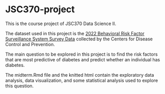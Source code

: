 # JSC370-project
This is the course project of JSC370 Data Science II.

The dataset used in this project is the [2022 Behavioral Risk Factor Surveillance System Survey Data](https://www.cdc.gov/brfss/annual_data/annual_2022.html) collected by the Centers for Disease Control and Prevention.

The main question to be explored in this project is to find the risk factors that are most predictive of diabetes and predict whether an individual has diabetes.

The midterm.Rmd file and the knitted html contain the exploratory data analysis, data visualization, and some statistical analysis used to explore this question.

